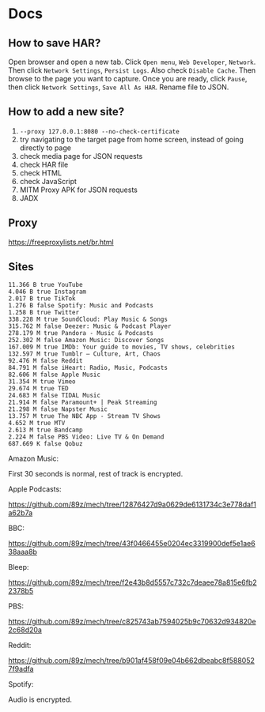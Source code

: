 # Docs

## How to save HAR?

Open browser and open a new tab. Click `Open menu`, `Web Developer`, `Network`.
Then click `Network Settings`, `Persist Logs`. Also check `Disable Cache`. Then
browse to the page you want to capture. Once you are ready, click `Pause`, then
click `Network Settings`, `Save All As HAR`. Rename file to JSON.

## How to add a new site?

1. `--proxy 127.0.0.1:8080 --no-check-certificate`
2. try navigating to the target page from home screen, instead of going directly
   to page
3. check media page for JSON requests
4. check HAR file
5. check HTML
6. check JavaScript
7. MITM Proxy APK for JSON requests
8. JADX

## Proxy

https://freeproxylists.net/br.html

## Sites

~~~
11.366 B true YouTube
4.046 B true Instagram
2.017 B true TikTok
1.276 B false Spotify: Music and Podcasts
1.258 B true Twitter
338.228 M true SoundCloud: Play Music & Songs
315.762 M false Deezer: Music & Podcast Player
278.179 M true Pandora - Music & Podcasts
252.302 M false Amazon Music: Discover Songs
167.009 M true IMDb: Your guide to movies, TV shows, celebrities
132.597 M true Tumblr – Culture, Art, Chaos
92.476 M false Reddit
84.791 M false iHeart: Radio, Music, Podcasts
82.606 M false Apple Music
31.354 M true Vimeo
29.674 M true TED
24.683 M false TIDAL Music
21.914 M false Paramount+ | Peak Streaming
21.298 M false Napster Music
13.757 M true The NBC App - Stream TV Shows
4.652 M true MTV
2.613 M true Bandcamp
2.224 M false PBS Video: Live TV & On Demand
687.669 K false Qobuz
~~~

Amazon Music:

First 30 seconds is normal, rest of track is encrypted.

Apple Podcasts:

https://github.com/89z/mech/tree/12876427d9a0629de6131734c3e778daf1a62b7a

BBC:

https://github.com/89z/mech/tree/43f0466455e0204ec3319900def5e1ae638aaa8b

Bleep:

https://github.com/89z/mech/tree/f2e43b8d5557c732c7deaee78a815e6fb22378b5

PBS:

https://github.com/89z/mech/tree/c825743ab7594025b9c70632d934820e2c68d20a

Reddit:

https://github.com/89z/mech/tree/b901af458f09e04b662dbeabc8f5880527f9adfa

Spotify:

Audio is encrypted.

